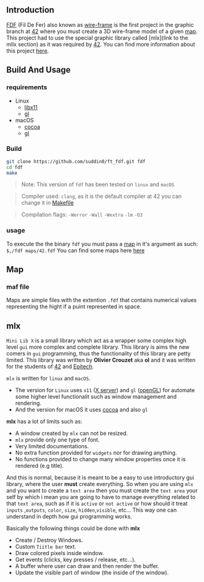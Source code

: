## Introduction
[FDF](https://fr.wikipedia.org/wiki/Fil_de_fer_%283D%29) (Fil De Fer) also known as [wire-frame](https://en.wikipedia.org/wiki/Wire-frame_model)  is the first project in the graphic branch at [42](http://www.42.fr/) where you must create a 3D wire-frame model of a given [map](https://github.com/suddin0/ft_fdf/tree/master/maps). This project had to use the special graphic library called [mlx](link to the mllx section) as it was required by [42](http://www.42.fr/). You can find more information about this project [here](https://github.com/suddin0/ft_fdf/tree/master/res/subjects).

## Build And Usage
### requirements

 - Linux
	 - [libx11](https://www.x.org/)
	 - [gl](https://www.opengl.org/resources/libraries/)
 - macOS
	 - [cocoa](http://cocoa.dima.unige.it/)
	 - [gl](https://www.opengl.org/resources/libraries/)

### Build
```bash
git clone https://github.com/suddin0/ft_fdf.git fdf
cd fdf
make
```
> Note: This version of `fdf`  has been tested on `linux` and `macOS`

> Compiler used: `clang`, as it is the default compiler at 42 you can change it in [Makefile](https://github.com/suddin0/ft_fdf/blob/master/Makefile#L42)

> Compilation flags: `-Werror`  `-Wall` `-Wextra`	`-lm` `-O3`


###  usage
To execute the the binary `fdf` you must pass a [map](https://github.com/suddin0/ft_fdf/tree/master/maps) in it's argument as such:
`$,/fdf maps/42.fdf`
You can find some maps here  [here](https://github.com/suddin0/ft_fdf/tree/master/maps)

## Map
### maf file
Maps are simple files with the extention `.fdf` that contains numerical values representing the hight if a puint represented in space.


## mlx
`Mini Lib X` is a small library which act as a wrapper some complex high level `gui` more complex and complete library. This library is aims the new comers in `gui` programming, thus the functionality of this library are petty limited. This library was written by **Olivier Crouzet** aka **ol** and it was written for the students of [42](http://www.42.fr/) and [Epitech](http://www.epitech.eu/fr/).

`mlx` is written for `linux` and `macOS`.
 - The version for `Linux` uses `x11` ([X server](https://en.wikipedia.org/wiki/X_Window_System)) and `gl` ([openGL](https://www.opengl.org/resources/libraries/))
 for automate some higher level functionalit such as window management and rendering.
- And the version for macOS it uses [cocoa](http://cocoa.dima.unige.it/) and also `gl`

**mlx** has a lot of limits such as:
-	A window created by `mlx` can not be resized.
 -	 `mlx` provide only one type of font.
 -	Very limited documentations.
 -	No extra function provided for `widgets` nor for drawing anything.
 -	No functions provided to change many window properties once it is rendered (e.g title).

And this is normal, because it is meant to be a easy to use introductory gui library, where the user **must** create everything. So when you are using `mlx` and you want to create a `text area` then you must create the `text area` your self by which i mean you are going to have to manage everything related to that `text area`, such as if it is `active` or `not active` or how should it treat `inputs` ,`outputs`, `color`, `size`, `hidden`,`visible`, etc... This way one can understand in depth how gui programming works.

Basically the following things could be done with **mlx**
 - Create / Destroy Windows.
 - Custom `Tiitle bar` text.
 - Draw colored pixels inside window.
 - Get events (clicks, key presses / release, etc...).
 - A buffer where user can draw and then render the buffer.
 - Update the visible part of window (the inside of the window).
